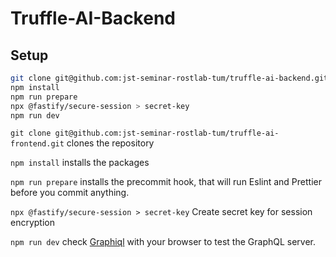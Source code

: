 # Truffle-AI-Backend

## Setup

```bash
git clone git@github.com:jst-seminar-rostlab-tum/truffle-ai-backend.git
npm install
npm run prepare
npx @fastify/secure-session > secret-key
npm run dev
```

`git clone git@github.com:jst-seminar-rostlab-tum/truffle-ai-frontend.git` clones the repository

`npm install` installs the packages

`npm run prepare` installs the precommit hook, that will run Eslint and Prettier before you commit anything.

`npx @fastify/secure-session > secret-key` Create secret key for session encryption

`npm run dev` check [Graphiql](http://localhost:3000/graphiql) with your browser to test the GraphQL server.

